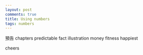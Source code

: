 ```yaml
---
layout: post
comments: true
title: Using numbers
tags: numbers
---
```


預告 chapters predictable
fact illustration
money fitness happiest

cheers


